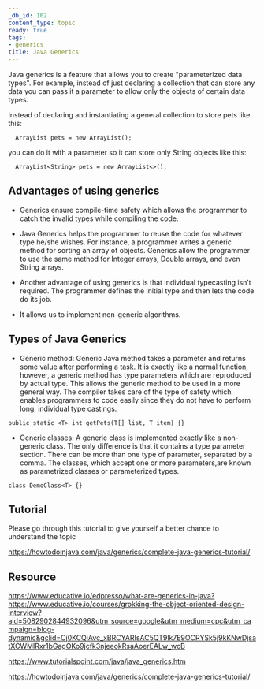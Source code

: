 ```yaml
---
_db_id: 102
content_type: topic
ready: true
tags:
- generics
title: Java Generics
---
```


Java generics is a feature that allows you to create "parameterized data types". For example, instead of just declaring a collection that can store any data you can pass it a parameter to allow only the objects of certain data types.

Instead of declaring and instantiating a general collection to store pets like this:

```
  ​ArrayList pets = new ArrayList();
```

you can do it with a parameter so it can store only String objects like this:

```
  ​ArrayList<String> pets = new ArrayList<>();
```

## Advantages of using generics

- Generics ensure compile-time safety which allows the programmer to catch the invalid types while compiling the code.

- Java Generics helps the programmer to reuse the code for whatever type he/she wishes. For instance, a programmer writes a generic method for sorting an array of objects. Generics allow the programmer to use the same method for Integer arrays, Double arrays, and even String arrays.

- Another advantage of using generics is that Individual typecasting isn’t required. The programmer defines the initial type and then lets the code do its job.

- It allows us to implement non-generic algorithms.

## Types of Java Generics

- Generic method: Generic Java method takes a parameter and returns some value after performing a task. It is exactly like a normal function, however, a generic method has type parameters which are reproduced by actual type. This allows the generic method to be used in a more general way. The compiler takes care of the type of safety which enables programmers to code easily since they do not have to perform long, individual type castings.

```
public static <T> int getPets(T[] list, T item) {}
```

- Generic classes: A generic class is implemented exactly like a non-generic class. The only difference is that it contains a type parameter section. There can be more than one type of parameter, separated by a comma. The classes, which accept one or more parameters, ​are known as parametrized classes or parameterized types.

```
class DemoClass<T> {}
```

## Tutorial

Please go through this tutorial to give yourself a better chance to understand the topic

https://howtodoinjava.com/java/generics/complete-java-generics-tutorial/

## Resource

https://www.educative.io/edpresso/what-are-generics-in-java?https://www.educative.io/courses/grokking-the-object-oriented-design-interview?aid=5082902844932096&utm_source=google&utm_medium=cpc&utm_campaign=blog-dynamic&gclid=Cj0KCQiAvc_xBRCYARIsAC5QT9lk7E9OCRYSk5j9kKNwDjsatXCWMIRxr1bGagOKo9jcfk3njeeokRsaAoerEALw_wcB

https://www.tutorialspoint.com/java/java_generics.htm

https://howtodoinjava.com/java/generics/complete-java-generics-tutorial/